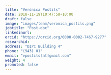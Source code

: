 ```yaml
---
title: "Verònica Postils"
date: 2018-11-19T10:47:58+10:00
draft: false
image: "images/team/veronica_postils.png"
jobtitle: "Post-doc"
linkedinurl:
orcid: "https://orcid.org/0000-0002-7467-9277"
researchid:
address: "DIPC Building 4"
phone: "(943) 01"
email: "vpostils[at]gmail.com"
weight: 4
promoted: false
---
```


